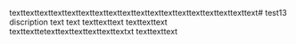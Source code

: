 texttexttexttexttexttexttexttexttexttexttexttexttexttexttexttexttexttext# test13
discription
text
text
texttexttext
texttexttext
texttexttetexttexttexttexttexttextxt
texttexttext

